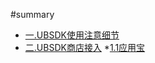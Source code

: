 #summary

* [一.UBSDK使用注意细节](chapter1_ubsdk_usage.md)
* [二.UBSDK商店接入](chapter2_store_access.md)
	*[1.1应用宝](chapter2_store-access/1.1_SDK_应用宝.md)